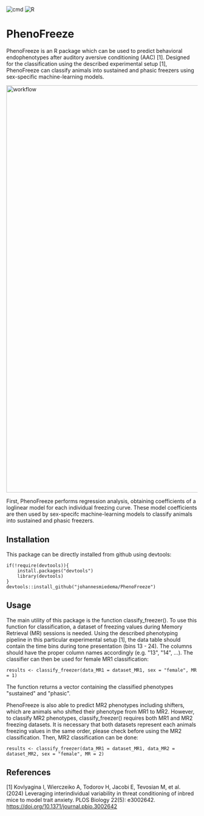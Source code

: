 ![cmd](https://github.com/johannesmiedema/FreezerClassifier/actions/workflows/R-CMD-check.yaml/badge.svg) ![R](https://github.com/johannesmiedema/FreezerClassifier/actions/workflows/r.yml/badge.svg) 

# PhenoFreeze
PhenoFreeze is an R package which can be used to predict behavioral endophenotypes after auditory aversive conditioning (AAC) [1]. Designed for the classification using the described experimental setup [1], PhenoFreeze can classify animals into sustained and phasic freezers using sex-specific machine-learning models. 

<img width="1070" alt="workflow" src="https://github.com/johannesmiedema/FreezerClassifier/assets/105965619/23cf17b1-947c-490f-8a56-8ee37016cca4">

First, PhenoFreeze performs regression analysis, obtaining coefficients of a loglinear model for each individual freezing curve. These model coefficients are then used by sex-specifc machine-learning models to classify animals into sustained and phasic freezers. 

## Installation
This package can be directly installed from github using devtools:
```
if(!require(devtools)){
    install.packages("devtools")
    library(devtools)
}
devtools::install_github("johannesmiedema/PhenoFreeze")
```

## Usage 
The main utility of this package is the function classify_freezer(). To use this function for classification, a dataset of freezing values during Memory Retrieval (MR) sessions is needed. Using the described phenotyping pipeline in this particular experimental setup [1], the data table should contain the time bins during tone presentation (bins 13 - 24). The columns should have the proper column names accordingly (e.g. "13", "14", ...). The classifier can then  be used for female MR1 classification:
```
results <- classify_freezer(data_MR1 = dataset_MR1, sex = "female", MR = 1)
```
The function returns a vector containing the classified phenotypes "sustained" and "phasic". 

PhenoFreeze is also able to predict MR2 phenotypes including shifters, which are animals who shifted their phenotype from MR1 to MR2. However, to classify MR2 phenotypes, classify_freezer() requires both MR1 and MR2 freezing datasets. It is necessary that both datasets represent each animals freezing values in the same order, please check before using the MR2 classification. Then, MR2 classification can be done:
```
results <- classify_freezer(data_MR1 = dataset_MR1, data_MR2 = dataset_MR2, sex = "female", MR = 2)

```

## References 
[1] Kovlyagina I, Wierczeiko A, Todorov H, Jacobi E, Tevosian M, et al. (2024) Leveraging interindividual variability in threat conditioning of inbred mice to model trait anxiety. PLOS Biology 22(5): e3002642. https://doi.org/10.1371/journal.pbio.3002642
